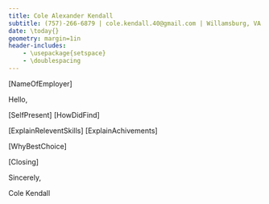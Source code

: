 ```yaml
---
title: Cole Alexander Kendall
subtitle: (757)-266-6879 | cole.kendall.40@gmail.com | Willamsburg, VA
date: \today{}
geometry: margin=1in
header-includes:
    - \usepackage{setspace}
    - \doublespacing
---
```


[NameOfEmployer]

Hello,

[SelfPresent] [HowDidFind]

[ExplainReleventSkills] [ExplainAchivements]

[WhyBestChoice]

[Closing]

Sincerely,

Cole Kendall
